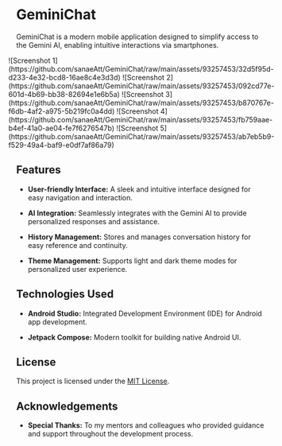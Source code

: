 # GeminiChat

GeminiChat is a modern mobile application designed to simplify access to the Gemini AI, enabling intuitive interactions via smartphones.

<div style="display: flex; justify-content: center;">
    ![Screenshot 1](https://github.com/sanaeAtt/GeminiChat/raw/main/assets/93257453/32d5f95d-d233-4e32-bcd8-16ae8c4e3d3d)
    ![Screenshot 2](https://github.com/sanaeAtt/GeminiChat/raw/main/assets/93257453/092cd77e-601d-4b69-bb38-82694e1e6b5a)
    ![Screenshot 3](https://github.com/sanaeAtt/GeminiChat/raw/main/assets/93257453/b870767e-f6db-4af2-a975-5b219fc0a4dd)
    ![Screenshot 4](https://github.com/sanaeAtt/GeminiChat/raw/main/assets/93257453/fb759aae-b4ef-41a0-ae04-fe7f6276547b)
    ![Screenshot 5](https://github.com/sanaeAtt/GeminiChat/raw/main/assets/93257453/ab7eb5b9-f529-49a4-baf9-e0df7af86a79)
</div>




## Features

- **User-friendly Interface:** A sleek and intuitive interface designed for easy navigation and interaction.
  
- **AI Integration:** Seamlessly integrates with the Gemini AI to provide personalized responses and assistance.
  
- **History Management:** Stores and manages conversation history for easy reference and continuity.
  
- **Theme Management:** Supports light and dark theme modes for personalized user experience.
  
## Technologies Used

- **Android Studio:** Integrated Development Environment (IDE) for Android app development.
  
- **Jetpack Compose:** Modern toolkit for building native Android UI.

## License

This project is licensed under the [MIT License](LICENSE).

## Acknowledgements

- **Special Thanks:** To my mentors and colleagues who provided guidance and support throughout the development process.

  
